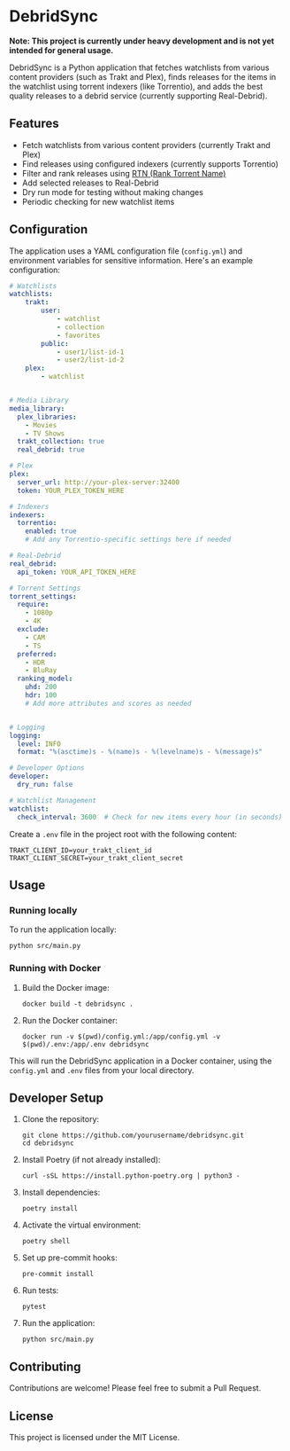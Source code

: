 # DebridSync

**Note: This project is currently under heavy development and is not yet intended for general usage.**

DebridSync is a Python application that fetches watchlists from various content providers (such as Trakt and Plex), finds releases for the items in the watchlist using torrent indexers (like Torrentio), and adds the best quality releases to a debrid service (currently supporting Real-Debrid).

## Features

- Fetch watchlists from various content providers (currently Trakt and Plex)
- Find releases using configured indexers (currently supports Torrentio)
- Filter and rank releases using [RTN (Rank Torrent Name)](https://github.com/dreulavelle/rank-torrent-name)
- Add selected releases to Real-Debrid
- Dry run mode for testing without making changes
- Periodic checking for new watchlist items

## Configuration

The application uses a YAML configuration file (`config.yml`) and environment variables for sensitive information. Here's an example configuration:

```yaml
# Watchlists
watchlists:
    trakt:
        user:
            - watchlist
            - collection
            - favorites
        public:
            - user1/list-id-1
            - user2/list-id-2
    plex:
        - watchlist


# Media Library
media_library:
  plex_libraries:
    - Movies
    - TV Shows
  trakt_collection: true
  real_debrid: true

# Plex
plex:
  server_url: http://your-plex-server:32400
  token: YOUR_PLEX_TOKEN_HERE

# Indexers
indexers:
  torrentio:
    enabled: true
    # Add any Torrentio-specific settings here if needed

# Real-Debrid
real_debrid:
  api_token: YOUR_API_TOKEN_HERE

# Torrent Settings
torrent_settings:
  require:
    - 1080p
    - 4K
  exclude:
    - CAM
    - TS
  preferred:
    - HDR
    - BluRay
  ranking_model:
    uhd: 200
    hdr: 100
    # Add more attributes and scores as needed


# Logging
logging:
  level: INFO
  format: "%(asctime)s - %(name)s - %(levelname)s - %(message)s"

# Developer Options
developer:
  dry_run: false

# Watchlist Management
watchlist:
  check_interval: 3600  # Check for new items every hour (in seconds)
```

Create a `.env` file in the project root with the following content:

```
TRAKT_CLIENT_ID=your_trakt_client_id
TRAKT_CLIENT_SECRET=your_trakt_client_secret
```

## Usage

### Running locally

To run the application locally:

```
python src/main.py
```

### Running with Docker

1. Build the Docker image:
   ```
   docker build -t debridsync .
   ```

2. Run the Docker container:
   ```
   docker run -v $(pwd)/config.yml:/app/config.yml -v $(pwd)/.env:/app/.env debridsync
   ```

This will run the DebridSync application in a Docker container, using the `config.yml` and `.env` files from your local directory.

## Developer Setup

1. Clone the repository:
   ```
   git clone https://github.com/yourusername/debridsync.git
   cd debridsync
   ```

2. Install Poetry (if not already installed):
   ```
   curl -sSL https://install.python-poetry.org | python3 -
   ```

3. Install dependencies:
   ```
   poetry install
   ```

4. Activate the virtual environment:
   ```
   poetry shell
   ```

5. Set up pre-commit hooks:
   ```
   pre-commit install
   ```

6. Run tests:
   ```
   pytest
   ```

7. Run the application:
   ```
   python src/main.py
   ```

## Contributing

Contributions are welcome! Please feel free to submit a Pull Request.

## License

This project is licensed under the MIT License.
